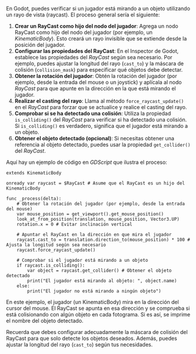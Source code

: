 En Godot, puedes verificar si un jugador está mirando a un objeto utilizando un rayo de vista (raycast). El proceso general sería el siguiente:

1. **Crear un RayCast como hijo del nodo del jugador**: Agrega un nodo RayCast como hijo del nodo del jugador (por ejemplo, un *KinematicBody*). Esto creará un rayo invisible que se extiende desde la posición del jugador.
2. **Configurar las propiedades del RayCast**: En el Inspector de Godot, establece las propiedades del *RayCast* según sea necesario. Por ejemplo, puedes ajustar la longitud del rayo (`cast_to`) y la máscara de colisión (`collision_mask`) para especificar qué objetos debe detectar.
3. **Obtener la rotación del jugador**: Obtén la rotación del jugador (por ejemplo, desde la entrada del mouse o un joystick) y aplícala al nodo *RayCast* para que apunte en la dirección en la que está mirando el jugador.
4. **Realizar el casting del rayo**: Llama al método `force_raycast_update()` en el *RayCast* para forzar que se actualice y realice el casting del rayo.
5. **Comprobar si se ha detectado una colisión**: Utiliza la propiedad `is_colliding()` del *RayCast* para verificar si ha detectado una colisión. Si `is_colliding()` es verdadero, significa que el jugador está mirando a un objeto.
6. **Obtener el objeto detectado (opcional)**: Si necesitas obtener una referencia al objeto detectado, puedes usar la propiedad `get_collider()` del *RayCast*.

Aquí hay un ejemplo de código en *GDScript* que ilustra el proceso:

```gdscript
extends KinematicBody

onready var raycast = $RayCast # Asume que el RayCast es un hijo del KinematicBody

func _process(delta):
    # Obtener la rotación del jugador (por ejemplo, desde la entrada del mouse)
    var mouse_position = get_viewport().get_mouse_position()
    look_at_from_position(translation, mouse_position, Vector3.UP)
    rotation.x = 0 # Evitar inclinación vertical

    # Apuntar el RayCast en la dirección en que mira el jugador
    raycast.cast_to = translation.direction_to(mouse_position) * 100 # Ajusta la longitud según sea necesario
    raycast.force_raycast_update()

    # Comprobar si el jugador está mirando a un objeto
    if raycast.is_colliding():
        var object = raycast.get_collider() # Obtener el objeto detectado
        print("El jugador está mirando al objeto: ", object.name)
    else:
        print("El jugador no está mirando a ningún objeto")
```

En este ejemplo, el jugador (un KinematicBody) mira en la dirección del cursor del mouse. El RayCast se apunta en esa dirección y se comprueba si está colisionando con algún objeto en cada fotograma. Si es así, se imprime el nombre del objeto detectado.

Recuerda que debes configurar adecuadamente la máscara de colisión del RayCast para que solo detecte los objetos deseados. Además, puedes ajustar la longitud del rayo (`cast_to`) según tus necesidades.